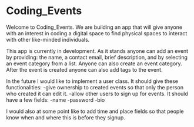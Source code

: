 # Coding_Events

  Welcome to Coding_Events. We are building an app that will give anyone with an interest in coding a digital space to find physical spaces
  to interact with other like-minded individuals.
  
  This app is currently in development. As it stands anyone can add an event by providing: the name, a contact email, brief description,
  and by selecting an event category from a list.
  Anyone can also create an event category.
  After the event is created anyone can also add tags to the event.
  
  In the future I would like to implement a user class.
    It should give these functionalities:
      -give ownership to created events so that only the person who created it can edit it.
      -allow other users to sign up for events.
    It should have a few fields:
      -name
      -password
      -bio <optional>
  
  I would also at some point like to add time and place fields so that people know when and where this is before they signup.
      
